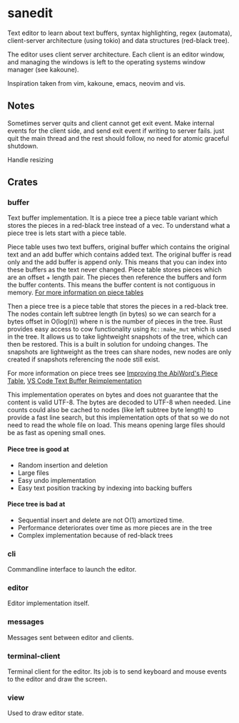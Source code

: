# sanedit

Text editor to learn about text buffers, syntax highlighting, regex (automata),
client-server architecture (using tokio) and data structures (red-black tree).

The editor uses client server architecture. Each client is an editor window, and
managing the windows is left to the operating systems window manager (see
kakoune).

Inspiration taken from vim, kakoune, emacs, neovim and vis.

## Notes

Sometimes server quits and client cannot get exit event.
Make internal events for the client side, and send exit event if writing to server fails.
just quit the main thread and the rest should follow, no need for atomic graceful shutdown.

Handle resizing

## Crates

### buffer

Text buffer implementation. It is a piece tree a piece table variant
which stores the pieces in a red-black tree instead of a vec. To understand what
a piece tree is lets start with a piece table.

Piece table uses two text buffers, original buffer which contains the original
text and an add buffer which contains added text. The original buffer is read
only and the add buffer is append only. This means that you can index into these
buffers as the text never changed. Piece table stores pieces which are an offset +
length pair. The pieces then reference the buffers and form the buffer contents.
This means the buffer content is not contiguous in memory.
[For more information on piece tables](https://en.wikipedia.org/wiki/Piece_table)

Then a piece tree is a piece table that stores the pieces in a red-black tree.
The nodes contain left subtree length (in bytes) so we can search for a bytes
offset in O(log(n)) where n is the number of pieces in the tree. Rust provides
easy access to cow functionality using `Rc::make_mut` which is used in the tree.
It allows us to take lightweight snapshots of the tree, which can then be
restored. This is a built in solution for undoing changes. The snapshots are
lightweight as the trees can share nodes, new nodes are only created if
snapshots referencing the node still exist.

For more information on piece trees see [Improving the AbiWord's Piece Table](http://e98cuenc.free.fr/wordprocessor/piecetable.html),
[VS Code Text Buffer Reimplementation](https://code.visualstudio.com/blogs/2018/03/23/text-buffer-reimplementation)


This implementation operates on bytes and does not guarantee that the content is
valid UTF-8. The bytes are decoded to UTF-8 when needed. Line counts could also
be cached to nodes (like left subtree byte length) to provide a fast line
search, but this implementation opts of that so we do not need to read the whole
file on load. This means opening large files should be as fast as opening small
ones.

#### Piece tree is good at

* Random insertion and deletion
* Large files
* Easy undo implementation
* Easy text position tracking by indexing into backing buffers


#### Piece tree is bad at

* Sequential insert and delete are not O(1) amortized time.
* Performance deteriorates over time as more pieces are in the tree
* Complex implementation because of red-black trees

### cli

Commandline interface to launch the editor.

### editor

Editor implementation itself.

### messages

Messages sent between editor and clients.

### terminal-client

Terminal client for the editor. Its job is to send keyboard and mouse events to
the editor and draw the screen.

### view

Used to draw editor state.

